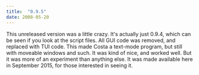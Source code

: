 ```yaml
---
title:  "0.9.5"
date: 2008-05-20
---
```

This unreleased version was a little crazy. It's actually just 0.9.4, which can be seen if you look at the script files. All GUI code was removed, and replaced with TUI code. This made Costa a text-mode program, but still with moveable windows and such. It was kind of nice, and worked well. But it was more of an experiment than anything else. It was made available here in September 2015, for those interested in seeing it.
